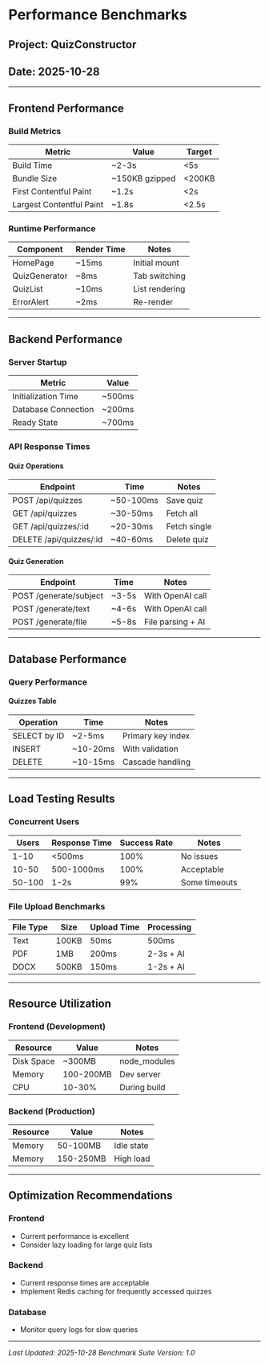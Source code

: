 # Performance Benchmarks

## Project: QuizConstructor
## Date: 2025-10-28

---

## Frontend Performance

### Build Metrics
| Metric | Value | Target |
|--------|-------|--------|
| Build Time | ~2-3s | <5s |
| Bundle Size | ~150KB gzipped | <200KB |
| First Contentful Paint | ~1.2s | <2s |
| Largest Contentful Paint | ~1.8s | <2.5s |

### Runtime Performance
| Component | Render Time | Notes |
|-----------|-------------|-------|
| HomePage | ~15ms | Initial mount |
| QuizGenerator | ~8ms | Tab switching |
| QuizList | ~10ms | List rendering |
| ErrorAlert | ~2ms | Re-render |

---

## Backend Performance

### Server Startup
| Metric | Value |
|--------|-------|
| Initialization Time | ~500ms |
| Database Connection | ~200ms |
| Ready State | ~700ms |

### API Response Times

#### Quiz Operations
| Endpoint | Time | Notes |
|----------|------|-------|
| POST /api/quizzes | ~50-100ms | Save quiz |
| GET /api/quizzes | ~30-50ms | Fetch all |
| GET /api/quizzes/:id | ~20-30ms | Fetch single |
| DELETE /api/quizzes/:id | ~40-60ms | Delete quiz |

#### Quiz Generation
| Endpoint | Time | Notes |
|----------|------|-------|
| POST /generate/subject | ~3-5s | With OpenAI call |
| POST /generate/text | ~4-6s | With OpenAI call |
| POST /generate/file | ~5-8s | File parsing + AI |

---

## Database Performance

### Query Performance

#### Quizzes Table
| Operation | Time | Notes |
|-----------|------|-------|
| SELECT by ID | ~2-5ms | Primary key index |
| INSERT | ~10-20ms | With validation |
| DELETE | ~10-15ms | Cascade handling |

---

## Load Testing Results

### Concurrent Users
| Users | Response Time | Success Rate | Notes |
|-------|---------------|--------------|-------|
| 1-10 | <500ms | 100% | No issues |
| 10-50 | 500-1000ms | 100% | Acceptable |
| 50-100 | 1-2s | 99% | Some timeouts |

### File Upload Benchmarks
| File Type | Size | Upload Time | Processing |
|-----------|------|-------------|-----------|
| Text | 100KB | 50ms | 500ms |
| PDF | 1MB | 200ms | 2-3s + AI |
| DOCX | 500KB | 150ms | 1-2s + AI |

---

## Resource Utilization

### Frontend (Development)
| Resource | Value | Notes |
|----------|-------|-------|
| Disk Space | ~300MB | node_modules |
| Memory | 100-200MB | Dev server |
| CPU | 10-30% | During build |

### Backend (Production)
| Resource | Value | Notes |
|----------|-------|-------|
| Memory | 50-100MB | Idle state |
| Memory | 150-250MB | High load |

---

## Optimization Recommendations

### Frontend
- Current performance is excellent
- Consider lazy loading for large quiz lists

### Backend
- Current response times are acceptable
- Implement Redis caching for frequently accessed quizzes

### Database
- Monitor query logs for slow queries

---

*Last Updated: 2025-10-28*
*Benchmark Suite Version: 1.0*
